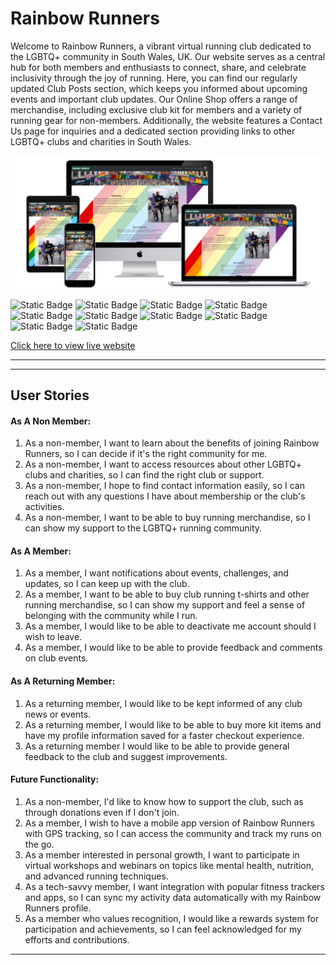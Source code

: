 # Rainbow Runners
Welcome to Rainbow Runners, a vibrant virtual running club dedicated to the LGBTQ+ community in South Wales, UK. Our website serves as a central hub for both members and enthusiasts to connect, share, and celebrate inclusivity through the joy of running. Here, you can find our regularly updated Club Posts section, which keeps you informed about upcoming events and important club updates. Our Online Shop offers a range of merchandise, including exclusive club kit for members and a variety of running gear for non-members. Additionally, the website features a Contact Us page for inquiries and a dedicated section providing links to other LGBTQ+ clubs and charities in South Wales.

![Image](resources/mockup.png)

![Static Badge](https://img.shields.io/badge/HTML5-E34F26?style=for-the-badge&logo=html5&logoColor=white)
![Static Badge](https://img.shields.io/badge/CSS3-1572B6?style=for-the-badge&logo=css3&logoColor=white)
![Static Badge](https://img.shields.io/badge/JavaScript-323330?style=for-the-badge&logo=javascript&logoColor=F7DF1E)
![Static Badge](https://img.shields.io/badge/jQuery-0769AD?style=for-the-badge&logo=jquery&logoColor=white)
![Static Badge](https://img.shields.io/badge/Python-FFD43B?style=for-the-badge&logo=python&logoColor=blue)
![Static Badge](https://img.shields.io/badge/Django-092E20?style=for-the-badge&logo=django&logoColor=green)
![Static Badge](https://img.shields.io/badge/Bootstrap-563D7C?style=for-the-badge&logo=bootstrap&logoColor=white)
![Static Badge](https://img.shields.io/badge/MongoDB-4EA94B?style=for-the-badge&logo=mongodb&logoColor=white)
![Static Badge](https://img.shields.io/badge/PostgreSQL-316192?style=for-the-badge&logo=postgresql&logoColor=white)
![Static Badge](https://img.shields.io/badge/Amazon_AWS-FF9900?style=for-the-badge&logo=amazonaws&logoColor=white)


[Click here to view live website](https://rainbow-runners-03ee314b7993.herokuapp.com/)
***


***
## User Stories
#### As A Non Member:
1. As a non-member, I want to learn about the benefits of joining Rainbow Runners, so I can decide if it's the right community for me.
2. As a non-member, I want to access resources about other LGBTQ+ clubs and charities, so I can find the right club or support.
3. As a non-member, I hope to find contact information easily, so I can reach out with any questions I have about membership or the club's activities.
4. As a non-member, I want to be able to buy running merchandise, so I can show my support to the LGBTQ+ running community.
#### As A Member:
1. As a member, I want notifications about events, challenges, and updates, so I can keep up with the club.
2. As a member, I want to be able to buy club running t-shirts and other running merchandise, so I can show my support and feel a sense of belonging with the community while I run.
3. As a member, I would like to be able to deactivate me account should I wish to leave.
4. As a member, I would like to be able to provide feedback and comments on club events.
#### As A Returning Member:
1. As a returning member, I would like to be kept informed of any club news or events.
2. As a returning member, I would like to be able to buy more kit items and have my profile information saved for a faster checkout experience.
3. As a returning member I would like to be able to provide general feedback to the club and suggest improvements. 
#### Future Functionality:
1. As a non-member, I'd like to know how to support the club, such as through donations even if I don't join.
2. As a member, I wish to have a mobile app version of Rainbow Runners with GPS tracking, so I can access the community and track my runs on the go.
3. As a member interested in personal growth, I want to participate in virtual workshops and webinars on topics like mental health, nutrition, and advanced running techniques.
4. As a tech-savvy member, I want integration with popular fitness trackers and apps, so I can sync my activity data automatically with my Rainbow Runners profile.
5. As a member who values recognition, I would like a rewards system for participation and achievements, so I can feel acknowledged for my efforts and contributions.
***